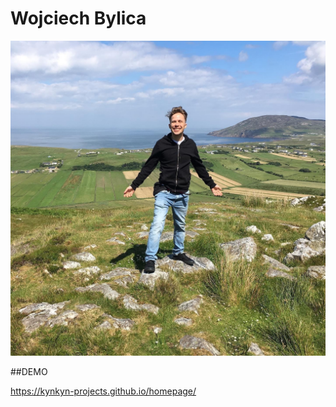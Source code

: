 # Wojciech Bylica

![Wojciech Bylica](images/IMG-4515.jpg)

##DEMO

https://kynkyn-projects.github.io/homepage/
